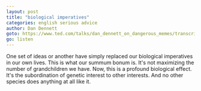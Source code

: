 ```yaml
---
layout: post
title: "biological imperatives"
categories: english serious advice
author: Dan Dennett
goto: https://www.ted.com/talks/dan_dennett_on_dangerous_memes/transcript?language=en#t-309000
go: listen
---
```

One set of ideas or another have simply replaced our biological imperatives in our own lives. This is what our summum bonum is. It's not maximizing the number of grandchildren we have. Now, this is a profound biological effect. It's the subordination of genetic interest to other interests. And no other species does anything at all like it.

